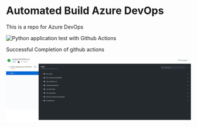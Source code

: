 # Automated Build Azure DevOps
This is a repo for Azure DevOps

![Python application test with Github Actions](https://github.com/Mikisho/nd082-Azure-Cloud-DevOps-Starter-Code/workflows/Python%20application%20test%20with%20Github%20Actions/badge.svg)

Successful Completion of github actions

![Github actions](https://github.com/Mikisho/Azure-Cloud-DevOps/blob/master/C2-AgileDevelopmentwithAzure/automated_build_exercise/starter_files/ScreenShots/github_actions.JPG)
